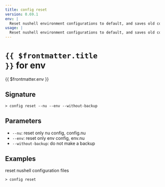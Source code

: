 ```yaml
---
title: config reset
version: 0.69.1
env: |
  Reset nushell environment configurations to default, and saves old config files in the config location as oldconfig.nu and oldenv.nu
usage: |
  Reset nushell environment configurations to default, and saves old config files in the config location as oldconfig.nu and oldenv.nu
---
```


# <code>{{ $frontmatter.title }}</code> for env

<div style='white-space: pre-wrap;margin-top: 10px'>{{ $frontmatter.env }}</div>

## Signature

```> config reset --nu --env --without-backup```

## Parameters

 -  `--nu`: reset only nu config, config.nu
 -  `--env`: reset only env config, env.nu
 -  `--without-backup`: do not make a backup

## Examples

reset nushell configuration files
```shell
> config reset
```
